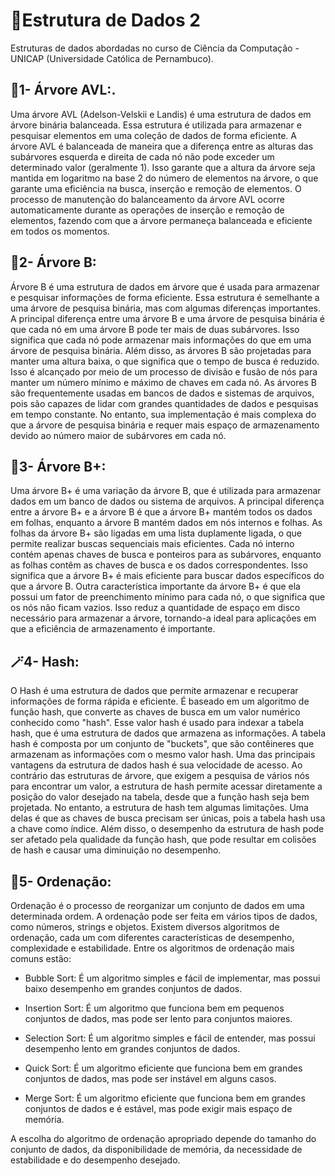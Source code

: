 # 🔖Estrutura de Dados 2
Estruturas de dados abordadas no curso de Ciência da Computação - UNICAP (Universidade Católica de Pernambuco).

## 🌳1- Árvore AVL:.
 Uma árvore AVL (Adelson-Velskii e Landis) é uma estrutura de dados em árvore binária balanceada. Essa estrutura é utilizada para armazenar e pesquisar elementos em uma coleção de dados de forma eficiente.
A árvore AVL é balanceada de maneira que a diferença entre as alturas das subárvores esquerda e direita de cada nó não pode exceder um determinado valor (geralmente 1). Isso garante que a altura da árvore seja mantida em logaritmo na base 2 do número de elementos na árvore, o que garante uma eficiência na busca, inserção e remoção de elementos.
O processo de manutenção do balanceamento da árvore AVL ocorre automaticamente durante as operações de inserção e remoção de elementos, fazendo com que a árvore permaneça balanceada e eficiente em todos os momentos.

## 🎋2- Árvore B:
Árvore B é uma estrutura de dados em árvore que é usada para armazenar e pesquisar informações de forma eficiente. Essa estrutura é semelhante a uma árvore de pesquisa binária, mas com algumas diferenças importantes.
A principal diferença entre uma árvore B e uma árvore de pesquisa binária é que cada nó em uma árvore B pode ter mais de duas subárvores. Isso significa que cada nó pode armazenar mais informações do que em uma árvore de pesquisa binária.
Além disso, as árvores B são projetadas para manter uma altura baixa, o que significa que o tempo de busca é reduzido. Isso é alcançado por meio de um processo de divisão e fusão de nós para manter um número mínimo e máximo de chaves em cada nó.
As árvores B são frequentemente usadas em bancos de dados e sistemas de arquivos, pois são capazes de lidar com grandes quantidades de dados e pesquisas em tempo constante. No entanto, sua implementação é mais complexa do que a árvore de pesquisa binária e requer mais espaço de armazenamento devido ao número maior de subárvores em cada nó.

## 🍂3- Árvore B+:
Uma árvore B+ é uma variação da árvore B, que é utilizada para armazenar dados em um banco de dados ou sistema de arquivos. A principal diferença entre a árvore B+ e a árvore B é que a árvore B+ mantém todos os dados em folhas, enquanto a árvore B mantém dados em nós internos e folhas.
As folhas da árvore B+ são ligadas em uma lista duplamente ligada, o que permite realizar buscas sequenciais mais eficientes. Cada nó interno contém apenas chaves de busca e ponteiros para as subárvores, enquanto as folhas contêm as chaves de busca e os dados correspondentes. Isso significa que a árvore B+ é mais eficiente para buscar dados específicos do que a árvore B.
Outra característica importante da árvore B+ é que ela possui um fator de preenchimento mínimo para cada nó, o que significa que os nós não ficam vazios. Isso reduz a quantidade de espaço em disco necessário para armazenar a árvore, tornando-a ideal para aplicações em que a eficiência de armazenamento é importante.

## 🪄4- Hash:
O Hash é uma estrutura de dados que permite armazenar e recuperar informações de forma rápida e eficiente. É baseado em um algoritmo de função hash, que converte as chaves de busca em um valor numérico conhecido como "hash".
Esse valor hash é usado para indexar a tabela hash, que é uma estrutura de dados que armazena as informações. A tabela hash é composta por um conjunto de "buckets", que são contêineres que armazenam as informações com o mesmo valor hash.
Uma das principais vantagens da estrutura de dados hash é sua velocidade de acesso. Ao contrário das estruturas de árvore, que exigem a pesquisa de vários nós para encontrar um valor, a estrutura de hash permite acessar diretamente a posição do valor desejado na tabela, desde que a função hash seja bem projetada.
No entanto, a estrutura de hash tem algumas limitações. Uma delas é que as chaves de busca precisam ser únicas, pois a tabela hash usa a chave como índice. Além disso, o desempenho da estrutura de hash pode ser afetado pela qualidade da função hash, que pode resultar em colisões de hash e causar uma diminuição no desempenho.

## 🧮5- Ordenação:
Ordenação é o processo de reorganizar um conjunto de dados em uma determinada ordem. A ordenação pode ser feita em vários tipos de dados, como números, strings e objetos.
Existem diversos algoritmos de ordenação, cada um com diferentes características de desempenho, complexidade e estabilidade. Entre os algoritmos de ordenação mais comuns estão:

- Bubble Sort: É um algoritmo simples e fácil de implementar, mas possui baixo desempenho em grandes conjuntos de dados.

- Insertion Sort: É um algoritmo que funciona bem em pequenos conjuntos de dados, mas pode ser lento para conjuntos maiores.

- Selection Sort: É um algoritmo simples e fácil de entender, mas possui desempenho lento em grandes conjuntos de dados.

- Quick Sort: É um algoritmo eficiente que funciona bem em grandes conjuntos de dados, mas pode ser instável em alguns casos.

- Merge Sort: É um algoritmo eficiente que funciona bem em grandes conjuntos de dados e é estável, mas pode exigir mais espaço de memória.

A escolha do algoritmo de ordenação apropriado depende do tamanho do conjunto de dados, da disponibilidade de memória, da necessidade de estabilidade e do desempenho desejado.
